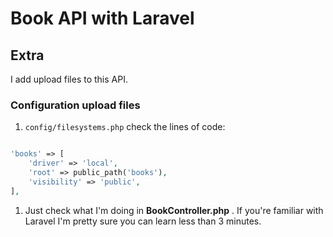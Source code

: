 # Book API with Laravel

## Extra
I add upload files to this API.

### Configuration upload files
1. ```config/filesystems.php``` check the lines of code:

```php

'books' => [
    'driver' => 'local',
    'root' => public_path('books'),
    'visibility' => 'public',
],

```

1. Just check what I'm doing in **BookController.php** . If you're familiar with Laravel I'm pretty sure you can learn less than 3 minutes.
